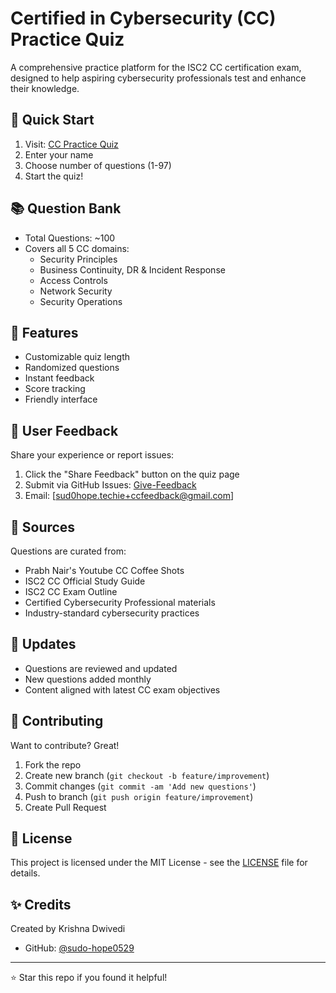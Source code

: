 # Certified in Cybersecurity (CC) Practice Quiz

A comprehensive practice platform for the ISC2 CC certification exam, designed to help aspiring cybersecurity professionals test and enhance their knowledge.

## 🚀 Quick Start
1. Visit: [CC Practice Quiz](https://sudo-hope0529.github.io/cc-practice-quiz/)
2. Enter your name
3. Choose number of questions (1-97)
4. Start the quiz!

## 📚 Question Bank
- Total Questions: ~100
- Covers all 5 CC domains:
  - Security Principles
  - Business Continuity, DR & Incident Response
  - Access Controls
  - Network Security
  - Security Operations

## 🎯 Features
- Customizable quiz length
- Randomized questions
- Instant feedback
- Score tracking
- Friendly interface

## 💬 User Feedback
Share your experience or report issues:
1. Click the "Share Feedback" button on the quiz page
2. Submit via GitHub Issues: [Give-Feedback](https://github.com/sudo-hope0529/cc-practice-quiz/issues/new?title=Feedback+@cc_practice_quiz&body=@sudo-hope0529[Krishna+Dwivedi]%0A)
3. Email: [sud0hope.techie+ccfeedback@gmail.com]

## 📖 Sources
Questions are curated from:
- Prabh Nair's Youtube CC Coffee Shots
- ISC2 CC Official Study Guide
- ISC2 CC Exam Outline
- Certified Cybersecurity Professional materials
- Industry-standard cybersecurity practices

## 🔄 Updates
- Questions are reviewed and updated
- New questions added monthly
- Content aligned with latest CC exam objectives

## 🤝 Contributing
Want to contribute? Great!
1. Fork the repo
2. Create new branch (`git checkout -b feature/improvement`)
3. Commit changes (`git commit -am 'Add new questions'`)
4. Push to branch (`git push origin feature/improvement`)
5. Create Pull Request

## 📝 License
This project is licensed under the MIT License - see the [LICENSE](LICENSE) file for details.

## ✨ Credits
Created by Krishna Dwivedi
- GitHub: [@sudo-hope0529](https://github.com/sudo-hope0529)

<!--
## 📊 Statistics
- Active Users: Growing community
- Questions Attempted: 1000+
- Average Success Rate: 75%
-->
---
⭐ Star this repo if you found it helpful!
